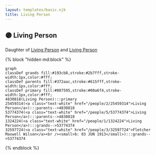 ```yaml
---
layout: templates/basic.njk
title: Living Person
---
```

## 🟣 Living Person

Daughter of [Living Person](/people/5/53774374) and [Living Person](/people/2/25459314)

{% block "hidden md:block" %}
```mermaid
graph
classDef grands fill:#193cb8,stroke:#2b7fff,stroke-width:1px,color:#fff;
classDef parents fill:#372aac,stroke:#615fff,stroke-width:1px,color:#fff;
classDef primary fill:#007595,stroke:#00a6f4,stroke-width:1px,color:#fff;
4830818(Living Person):::primary
25459314(<a class="text-white" href="/people/2/25459314">Living Person</a>):::parents-->4830818
53774374(<a class="text-white" href="/people/5/53774374">Living Person</a>):::parents-->4830818
1324224(<a class="text-white" href="/people/1/1324224">Living Person</a>):::grands-->53774374
32597724(<a class="text-white" href="/people/3/32597724">Fletcher Maxwell Wilson</a><br /><small>b: 03 JUN 1913</small>):::grands-->53774374
```
{% endblock %}
